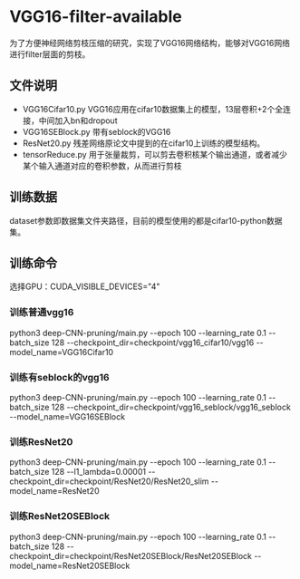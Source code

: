 # VGG16-filter-available
为了方便神经网络剪枝压缩的研究，实现了VGG16网络结构，能够对VGG16网络进行filter层面的剪枝。

## 文件说明
- VGG16Cifar10.py VGG16应用在cifar10数据集上的模型，13层卷积+2个全连接，中间加入bn和dropout
- VGG16SEBlock.py 带有seblock的VGG16
- ResNet20.py 残差网络原论文中提到的在cifar10上训练的模型结构。
- tensorReduce.py 用于张量裁剪，可以剪去卷积核某个输出通道，或者减少某个输入通道对应的卷积参数，从而进行剪枝


## 训练数据
dataset参数即数据集文件夹路径，目前的模型使用的都是cifar10-python数据集。

## 训练命令
选择GPU：CUDA_VISIBLE_DEVICES="4"
### 训练普通vgg16
python3 deep-CNN-pruning/main.py --epoch 100 --learning_rate 0.1 --batch_size 128 --checkpoint_dir=checkpoint/vgg16_cifar10/vgg16 --model_name=VGG16Cifar10

### 训练有seblock的vgg16
python3 deep-CNN-pruning/main.py --epoch 100 --learning_rate 0.1 --batch_size 128 --checkpoint_dir=checkpoint/vgg16_seblock/vgg16_seblock --model_name=VGG16SEBlock

### 训练ResNet20
python3 deep-CNN-pruning/main.py --epoch 100 --learning_rate 0.1 --batch_size 128 --l1_lambda=0.00001 --checkpoint_dir=checkpoint/ResNet20/ResNet20_slim --model_name=ResNet20

### 训练ResNet20SEBlock
python3 deep-CNN-pruning/main.py --epoch 100 --learning_rate 0.1 --batch_size 128 --checkpoint_dir=checkpoint/ResNet20SEBlock/ResNet20SEBlock --model_name=ResNet20SEBlock
